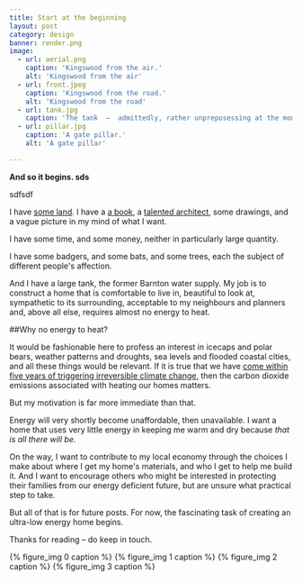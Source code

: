 ```yaml
---
title: Start at the beginning
layout: post
category: design
banner: render.png
image:
  - url: aerial.png
    caption: 'Kingswood from the air.'
    alt: 'Kingswood from the air'
  - url: front.jpeg
    caption: 'Kingswood from the road.'
    alt: 'Kingswood from the road'
  - url: tank.jpg
    caption: 'The tank  –  admittedly, rather unpreposessing at the moment.'
  - url: pillar.jpg
    caption: 'A gate pillar.'
    alt: 'A gate pillar'

---
```


**And so it begins. sds**

sdfsdf

I have [some land](http://www.kingswood-plot.co.uk). I have a [a book][2], a [talented architect][3], some drawings, and a vague picture in my mind of what I want.

I have some time, and some money, neither in particularly large quantity.

I have some badgers, and some bats, and some trees, each the subject of different people's affection.

And I have a large tank, the former Barnton water supply. My job is to construct a home that is comfortable to live in, beautiful to look at, sympathetic to its surrounding, acceptable to my neighbours and planners and, above all else, requires almost no energy to heat.

##Why no energy to heat?

It would be fashionable here to profess an interest in icecaps and polar bears, weather patterns and droughts, sea levels and flooded coastal cities, and all these things would be relevant. If it is true that we have [come within five years of triggering irreversible climate change][4], then the carbon dioxide emissions associated with heating our homes matters.

But my motivation is far more immediate than that.

Energy will very shortly become unaffordable, then unavailable. I want a home that uses very little energy in keeping me warm and dry because *that is all there will be*.

On the way, I want to contribute to my local economy through the choices I make about where I get my home's materials, and who I get to help me build it. And I want to encourage others who might be interested in protecting their families from our energy deficient future, but are unsure what practical step to take.

But all of that is for future posts. For now, the fascinating task of creating an ultra-low energy home begins.

Thanks for reading – do keep in touch.

{% figure_img 0 caption %}
{% figure_img 1 caption %}
{% figure_img 2 caption %}
{% figure_img 3 caption %}


 [2]: http://www.amazon.co.uk/The-Passivhaus-Handbook-constructing-retrofitting/dp/0857840193/ref=sr_1_1?ie=UTF8&qid=1367395350&sr=8-1&keywords=passivhaus+handbook
 [3]: http://www.futurekomfort.com/about-us-steff-bell.php
 [4]: http://www.guardian.co.uk/environment/2011/nov/09/fossil-fuel-infrastructure-climate-change
